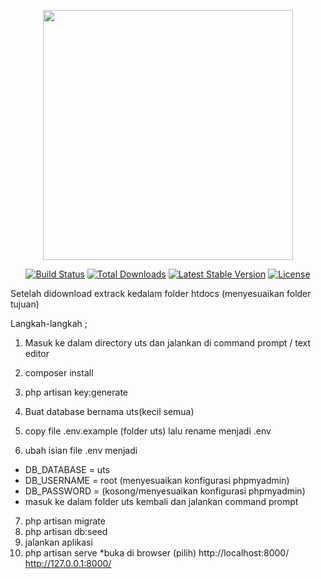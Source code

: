 <p align="center"><a href="https://laravel.com" target="_blank"><img src="https://raw.githubusercontent.com/laravel/art/master/logo-lockup/5%20SVG/2%20CMYK/1%20Full%20Color/laravel-logolockup-cmyk-red.svg" width="400"></a></p>

<p align="center">
<a href="https://travis-ci.org/laravel/framework"><img src="https://travis-ci.org/laravel/framework.svg" alt="Build Status"></a>
<a href="https://packagist.org/packages/laravel/framework"><img src="https://img.shields.io/packagist/dt/laravel/framework" alt="Total Downloads"></a>
<a href="https://packagist.org/packages/laravel/framework"><img src="https://img.shields.io/packagist/v/laravel/framework" alt="Latest Stable Version"></a>
<a href="https://packagist.org/packages/laravel/framework"><img src="https://img.shields.io/packagist/l/laravel/framework" alt="License"></a>
</p>
Setelah didownload extrack kedalam folder htdocs (menyesuaikan folder tujuan)

Langkah-langkah ;

1. Masuk ke dalam directory uts dan jalankan di command prompt / text editor
2. composer install
3. php artisan key:generate
4. Buat database bernama uts(kecil semua)

5. copy file .env.example (folder uts) lalu rename menjadi .env

6. ubah isian file .env menjadi

- DB_DATABASE = uts
- DB_USERNAME = root (menyesuaikan konfigurasi phpmyadmin)
- DB_PASSWORD = (kosong/menyesuaikan konfigurasi phpmyadmin)
- masuk ke dalam folder uts kembali dan jalankan command prompt

7. php artisan migrate
8. php artisan db:seed
9. jalankan aplikasi
10. php artisan serve
*buka di browser (pilih)
http://localhost:8000/
http://127.0.0.1:8000/
